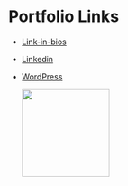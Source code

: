 # Portfolio Links
- [Link-in-bios](https://bit.ly/m/KITTISAK-B)
- [Linkedin](https://www.linkedin.com/in/kittisak-b-786346297)
- [WordPress](https://kittisakb888.wordpress.com/)

  <img align="center" height="155" src="https://i.gifer.com/origin/55/55f1f99ec4fceab6af26e290a9bccdcd_w200.webp"  />
